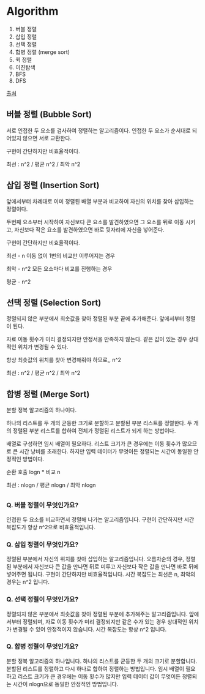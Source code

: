 # Algorithm

1. 버블 정렬
2. 삽입 정렬
3. 선택 정렬
4. 합병 정렬 (merge sort)
5. 퀵 정렬
6. 이진탐색
7. BFS
8. DFS

[출처](https://gmlwjd9405.github.io/tags#algorithm)



## 버블 정렬 (Bubble Sort)

서로 인접한 두 요소를 검사하여 정렬하는 알고리즘이다. 인접한 두 요소가 순서대로 되어있지 않으면 서로 교환한다.

구현이 간단하지만 비효율적이다.

최선 : n^2 / 평균 n^2 / 최악 n^2



## 삽입 정렬 (Insertion Sort)

앞에서부터 차례대로 이미 정렬된 배열 부분과 비교하여 자신의 위치를 찾아 삽입하는 정렬이다.

두번째 요소부터 시작하여 자신보다 큰 요소를 발견하였으면 그 요소를 뒤로 이동 시키고, 자신보다 작은 요소를 발견하였으면 바로 뒷자리에 자신을 넣어준다.

구현이 간단하지만 비효율적이다.

최선 - n 이동 없이 1번의 비교만 이루어지는 경우

최악 - n^2 모든 요소마다 비교를 진행하는 경우

평균 - n^2



## 선택 정렬 (Selection Sort)

정렬되지 않은 부분에서 최솟값을 찾아 정렬된 부분 끝에 추가해준다. 앞에서부터 정렬이 된다.

자료 이동 횟수가 미리 결정되지만 안정서을 만족하지 않는다. 같은 값이 있는 경우 상대적인 위치가 변경될 수 있다.

항상 최솟값의 위치를 찾아 변경해줘야 하므로,, n^2

최선 : n^2 / 평균 n^2 / 최악 n^2



## 합병 정렬 (Merge Sort)

분할 정복 알고리즘의 하나이다.

하나의 리스트를 두 개의 균등한 크기로 분할하고 분할된 부분 리스트를 정렬한다. 두 개의 정렬된 부분 리스트를 합하여 전체가 정렬된 리스트가 되게 하는 방법이다.

배열로 구성하면 임시 배열이 필요하다. 리스트 크기가 큰 경우에는 이동 횟수가 많으므로 큰 시간 낭비를 초래한다. 하지만 입력 데이터가 무엇이든 정렬되는 시간이 동일한 안정적인 방법이다.

순환 호출 logn * 비교 n

최선 : nlogn / 평균 nlogn / 최악 nlogn

## 



### Q. 버블 정렬이 무엇인가요?

인접한 두 요소를 비교하면서 정렬해 나가는 알고리즘입니다. 구현이 간단하지만 시간 복잡도가 항상 n^2으로 비효율적입니다.

### Q. 삽입 정렬이 무엇인가요?

정렬된 부분에서 자신의 위치를 찾아 삽입하는 알고리즘입니다. 오름차순의 경우, 정렬된 부분에서 자신보다 큰 값을 만나면 뒤로 미루고 자신보다 작은 값을 만나면 바로 뒤에 넣어주면 됩니다. 구현이 간단하지만 비효율적입니다. 시간 복잡도는 최선은 n, 최악의 경우는 n^2 입니다.

### Q. 선택 정렬이 무엇인가요? 

정렬되지 않은 부분에서 최솟값을 찾아 정렬된 부분에 추가해주는 알고리즘입니다. 앞에서부터 정렬되며, 자료 이동 횟수가 미리 결정되지만 같은 수가 있는 경우 상대적인 위치가 변경될 수 있어 안정적이지 않습니다. 시간 복잡도는 항상 n^2 입니다.

### Q. 합병 정렬이 무엇인가요?

분할 정복 알고리즘의 하나입니다. 하나의 리스트를 균등한 두 개의 크기로 분할합니다. 분할된 리스트를 정렬하고 다시 하나로 합하여 정렬하는 방법입니다. 임시 배열이 필요하고 리스트 크기가 큰 경우에는 이동 횟수가 많지만 입력 데이터 값이 무엇이든 정렬되는 시간이 nlogn으로 동일한 안정적인 방법입니다.